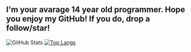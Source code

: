 
## I'm your avarage 14 year old programmer. Hope you enjoy my GitHub! If you do, drop a follow/star!

![GitHub Stats](https://github-readme-stats.vercel.app/api?username=vDiming&theme=radical) [![Top Langs](https://github-readme-stats.vercel.app/api/top-langs/?username=vDiming&layout=compact)](https://github.com/anuraghazra/github-readme-stats)













